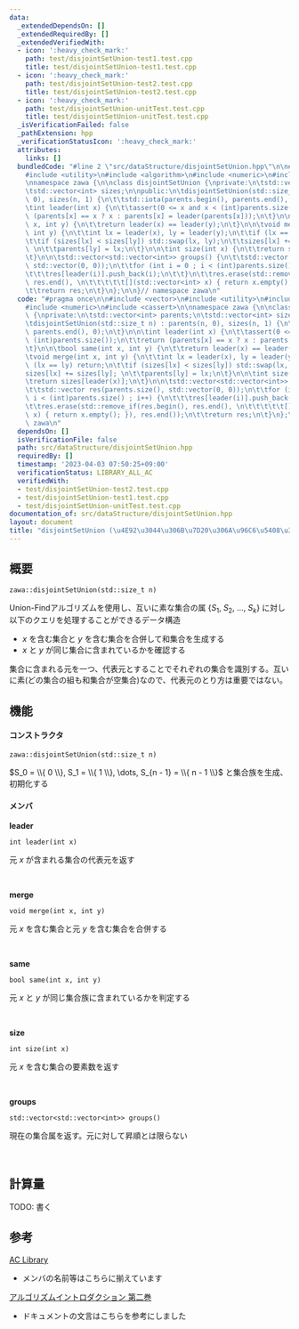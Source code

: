 ```yaml
---
data:
  _extendedDependsOn: []
  _extendedRequiredBy: []
  _extendedVerifiedWith:
  - icon: ':heavy_check_mark:'
    path: test/disjointSetUnion-test1.test.cpp
    title: test/disjointSetUnion-test1.test.cpp
  - icon: ':heavy_check_mark:'
    path: test/disjointSetUnion-test2.test.cpp
    title: test/disjointSetUnion-test2.test.cpp
  - icon: ':heavy_check_mark:'
    path: test/disjointSetUnion-unitTest.test.cpp
    title: test/disjointSetUnion-unitTest.test.cpp
  _isVerificationFailed: false
  _pathExtension: hpp
  _verificationStatusIcon: ':heavy_check_mark:'
  attributes:
    links: []
  bundledCode: "#line 2 \"src/dataStructure/disjointSetUnion.hpp\"\n\n#include <vector>\n\
    #include <utility>\n#include <algorithm>\n#include <numeric>\n#include <cassert>\n\
    \nnamespace zawa {\n\nclass disjointSetUnion {\nprivate:\n\tstd::vector<int> parents;\n\
    \tstd::vector<int> sizes;\n\npublic:\n\tdisjointSetUnion(std::size_t n) : parents(n,\
    \ 0), sizes(n, 1) {\n\t\tstd::iota(parents.begin(), parents.end(), 0);\n\t}\n\n\
    \tint leader(int x) {\n\t\tassert(0 <= x and x < (int)parents.size());\n\t\treturn\
    \ (parents[x] == x ? x : parents[x] = leader(parents[x]));\n\t}\n\n\tbool same(int\
    \ x, int y) {\n\t\treturn leader(x) == leader(y);\n\t}\n\n\tvoid merge(int x,\
    \ int y) {\n\t\tint lx = leader(x), ly = leader(y);\n\t\tif (lx == ly) return;\n\
    \t\tif (sizes[lx] < sizes[ly]) std::swap(lx, ly);\n\t\tsizes[lx] += sizes[ly];\
    \ \n\t\tparents[ly] = lx;\n\t}\n\n\tint size(int x) {\n\t\treturn sizes[leader(x)];\n\
    \t}\n\n\tstd::vector<std::vector<int>> groups() {\n\t\tstd::vector res(parents.size(),\
    \ std::vector(0, 0));\n\t\tfor (int i = 0 ; i < (int)parents.size() ; i++) {\n\
    \t\t\tres[leader(i)].push_back(i);\n\t\t}\n\t\tres.erase(std::remove_if(res.begin(),\
    \ res.end(), \n\t\t\t\t\t[](std::vector<int> x) { return x.empty(); }), res.end());\n\
    \t\treturn res;\n\t}\n};\n\n}// namespace zawa\n"
  code: "#pragma once\n\n#include <vector>\n#include <utility>\n#include <algorithm>\n\
    #include <numeric>\n#include <cassert>\n\nnamespace zawa {\n\nclass disjointSetUnion\
    \ {\nprivate:\n\tstd::vector<int> parents;\n\tstd::vector<int> sizes;\n\npublic:\n\
    \tdisjointSetUnion(std::size_t n) : parents(n, 0), sizes(n, 1) {\n\t\tstd::iota(parents.begin(),\
    \ parents.end(), 0);\n\t}\n\n\tint leader(int x) {\n\t\tassert(0 <= x and x <\
    \ (int)parents.size());\n\t\treturn (parents[x] == x ? x : parents[x] = leader(parents[x]));\n\
    \t}\n\n\tbool same(int x, int y) {\n\t\treturn leader(x) == leader(y);\n\t}\n\n\
    \tvoid merge(int x, int y) {\n\t\tint lx = leader(x), ly = leader(y);\n\t\tif\
    \ (lx == ly) return;\n\t\tif (sizes[lx] < sizes[ly]) std::swap(lx, ly);\n\t\t\
    sizes[lx] += sizes[ly]; \n\t\tparents[ly] = lx;\n\t}\n\n\tint size(int x) {\n\t\
    \treturn sizes[leader(x)];\n\t}\n\n\tstd::vector<std::vector<int>> groups() {\n\
    \t\tstd::vector res(parents.size(), std::vector(0, 0));\n\t\tfor (int i = 0 ;\
    \ i < (int)parents.size() ; i++) {\n\t\t\tres[leader(i)].push_back(i);\n\t\t}\n\
    \t\tres.erase(std::remove_if(res.begin(), res.end(), \n\t\t\t\t\t[](std::vector<int>\
    \ x) { return x.empty(); }), res.end());\n\t\treturn res;\n\t}\n};\n\n}// namespace\
    \ zawa\n"
  dependsOn: []
  isVerificationFile: false
  path: src/dataStructure/disjointSetUnion.hpp
  requiredBy: []
  timestamp: '2023-04-03 07:50:25+09:00'
  verificationStatus: LIBRARY_ALL_AC
  verifiedWith:
  - test/disjointSetUnion-test2.test.cpp
  - test/disjointSetUnion-test1.test.cpp
  - test/disjointSetUnion-unitTest.test.cpp
documentation_of: src/dataStructure/disjointSetUnion.hpp
layout: document
title: "disjointSetUnion (\u4E92\u3044\u306B\u7D20\u306A\u96C6\u5408\u306E\u68EE\uFF09"
---
```


## 概要
```
zawa::disjointSetUnion(std::size_t n)
```

 Union-Findアルゴリズムを使用し、互いに素な集合の属 $\{S_1,\ S_2,\ \dots ,\ S_k\}$ に対し以下のクエリを処理することができるデータ構造
 - $x$ を含む集合と $y$ を含む集合を合併して和集合を生成する
 - $x$ と $y$ が同じ集合に含まれているかを確認する

集合に含まれる元を一つ、代表元とすることでそれぞれの集合を識別する。互いに素(どの集合の組も和集合が空集合)なので、代表元のとり方は重要ではない。

## 機能

#### コンストラクタ

```
zawa::disjointSetUnion(std::size_t n)
```

$S_0 = \\{ 0 \\}, S_1 = \\{ 1 \\}, \dots, S_{n - 1} = \\{ n - 1 \\}$ と集合族を生成、初期化する

#### メンバ

**leader**
```
int leader(int x)
```

元 $x$ が含まれる集合の代表元を返す

<br/>

**merge**
```
void merge(int x, int y)
```

元 $x$ を含む集合と元 $y$ を含む集合を合併する

<br/>

**same**
```
bool same(int x, int y)
```

元 $x$ と $y$ が同じ集合族に含まれているかを判定する

<br/>

**size**
```
int size(int x)
```

元 $x$ を含む集合の要素数を返す

<br/>

**groups**
```
std::vector<std::vector<int>> groups()
```

現在の集合属を返す。元に対して昇順とは限らない

<br/>

## 計算量

TODO: 書く

## 参考

[AC Library](https://atcoder.github.io/ac-library/document_ja/dsu.html)
- メンバの名前等はこちらに揃えています

[アルゴリズムイントロダクション 第二巻](https://www.kindaikagaku.co.jp/book_list/detail/9784764904071/)
- ドキュメントの文言はこちらを参考にしました
